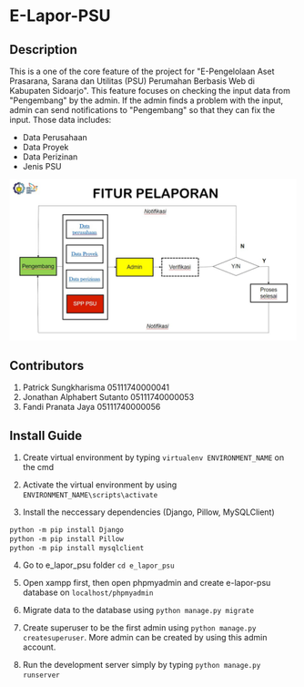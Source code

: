 # E-Lapor-PSU

## Description
This is a one of the core feature of the project for "E-Pengelolaan Aset Prasarana, Sarana dan Utilitas (PSU) Perumahan Berbasis Web di Kabupaten Sidoarjo". 
This feature focuses on checking the input data from "Pengembang" by the admin. If the admin finds a problem with the input, admin can send notifications to "Pengembang" so that they can fix the input. Those data includes:
* Data Perusahaan
* Data Proyek
* Data Perizinan
* Jenis PSU

![E-PSU Diagram](./e-psu-chart.jpg)

## Contributors
1. Patrick Sungkharisma 05111740000041
2. Jonathan Alphabert Sutanto 05111740000053
3. Fandi Pranata Jaya 05111740000056

## Install Guide
1. Create virtual environment by typing ``` virtualenv ENVIRONMENT_NAME ``` on the cmd

2. Activate the virtual environment by using ``` ENVIRONMENT_NAME\scripts\activate ```

3. Install the neccessary dependencies (Django, Pillow, MySQLClient)
```
python -m pip install Django
python -m pip install Pillow
python -m pip install mysqlclient
```

4. Go to e_lapor_psu folder ``` cd e_lapor_psu ```

5. Open xampp first, then open phpmyadmin and create e-lapor-psu database on ``` localhost/phpmyadmin ```

6. Migrate data to the database using ``` python manage.py migrate ```

7. Create superuser to be the first admin using ``` python manage.py createsuperuser ```. More admin can be created by using this admin account.

8. Run the development server simply by typing ``` python manage.py runserver ```


